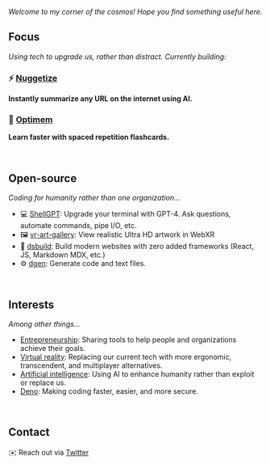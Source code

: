 *Welcome to my corner of the cosmos! Hope you find something useful here.*

## Focus
*Using tech to upgrade us, rather than distract. Currently building:*

### ⚡️ [**Nuggetize**](https://nuggetize.com)
**Instantly summarize any URL on the internet using AI.** 

### 🧠 [**Optimem**](https://optimem.org)
**Learn faster with spaced repetition flashcards.** 

&nbsp;

## Open-source
*Coding for humanity rather than one organization...*

- 💻 [ShellGPT](https://github.com/mattvr/shellgpt): Upgrade your terminal with GPT-4. Ask questions, automate commands, pipe I/O, etc.
- 🖼️ [vr-art-gallery](https://github.com/mattvr/vr-art-gallery): View realistic Ultra HD artwork in WebXR 
- 🔨 [dsbuild](https://github.com/mattvr/dsbuild): Build modern websites with zero added frameworks (React, JS, Markdown MDX, etc.)
- ⚙️ [dgen](https://github.com/mattvr/dgen): Generate code and text files. 

&nbsp;

## Interests
*Among other things...*

- [Entrepreneurship](https://mattvr.io): Sharing tools to help people and organizations achieve their goals.
- [Virtual reality](https://mattvr.io/vr): Replacing our current tech with more ergonomic, transcendent, and multiplayer alternatives.
- [Artificial intelligence](https://mattvr.io/ai): Using AI to enhance humanity rather than exploit or replace us.
- [Deno](https://mattvr.io/deno): Making coding faster, easier, and more secure.

&nbsp;

## Contact

✉️ Reach out via [Twitter](https://mattvr.io/twitter)
